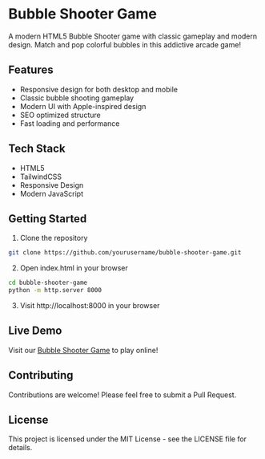 # Bubble Shooter Game

A modern HTML5 Bubble Shooter game with classic gameplay and modern design. Match and pop colorful bubbles in this addictive arcade game!

## Features

- Responsive design for both desktop and mobile
- Classic bubble shooting gameplay
- Modern UI with Apple-inspired design
- SEO optimized structure
- Fast loading and performance

## Tech Stack

- HTML5
- TailwindCSS
- Responsive Design
- Modern JavaScript

## Getting Started

1. Clone the repository
```bash
git clone https://github.com/yourusername/bubble-shooter-game.git
```

2. Open index.html in your browser
```bash
cd bubble-shooter-game
python -m http.server 8000
```

3. Visit http://localhost:8000 in your browser

## Live Demo

Visit our [Bubble Shooter Game](https://bubble-shooter-game.vercel.app) to play online!

## Contributing

Contributions are welcome! Please feel free to submit a Pull Request.

## License

This project is licensed under the MIT License - see the LICENSE file for details. 